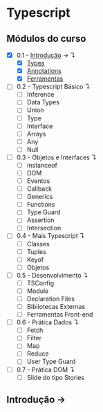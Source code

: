 # Typescript

## Módulos do curso

- [x] 0.1 - [Introdução](#introdução-) → ↴
  - [x] [Types](#types)
  - [x] [Annotations](#annotations)
  - [x] [Ferramentas](#ferramentas)

- [ ] 0.2 - Typescript Básico ↴
  - [ ] Inference
  - [ ] Data Types
  - [ ] Union
  - [ ] Type
  - [ ] Interface
  - [ ] Arrays
  - [ ] Any
  - [ ] Null

- [ ] 0.3 - Objetos e Interfaces ↴
  - [ ] instanceof
  - [ ] DOM
  - [ ] Eventos
  - [ ] Callback
  - [ ] Generics
  - [ ] Functions
  - [ ] Type Guard
  - [ ] Assertion
  - [ ] Intersection

- [ ] 0.4 - Mais Typescript ↴
  - [ ] Classes
  - [ ] Tuples
  - [ ] Keyof
  - [ ] Objetos

- [ ] 0.5 - Desenvolvimento ↴
  - [ ] TSConfig
  - [ ] Module
  - [ ] Declaration Files
  - [ ] Bibliotecas Externas
  - [ ] Ferramentas Front-end

- [ ] 0.6 - Prática Dados ↴
  - [ ] Fetch
  - [ ] Filter
  - [ ] Map
  - [ ] Reduce
  - [ ] User Type Guard

- [ ] 0.7 - Prática DOM ↴
  - [ ] Slide do tipo Stories

## Introdução →
